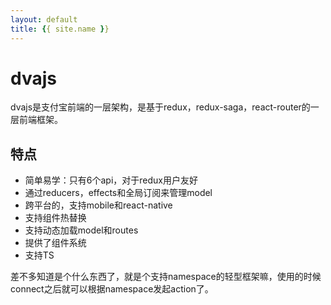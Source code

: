 ```yaml
---
layout: default
title: {{ site.name }}
---
```

# dvajs
dvajs是支付宝前端的一层架构，是基于redux，redux-saga，react-router的一层前端框架。

## 特点
 - 简单易学：只有6个api，对于redux用户友好
 - 通过reducers，effects和全局订阅来管理model
 - 跨平台的，支持mobile和react-native
 - 支持组件热替换
 - 支持动态加载model和routes
 - 提供了组件系统
 - 支持TS


差不多知道是个什么东西了，就是个支持namespace的轻型框架嘛，使用的时候connect之后就可以根据namespace发起action了。
